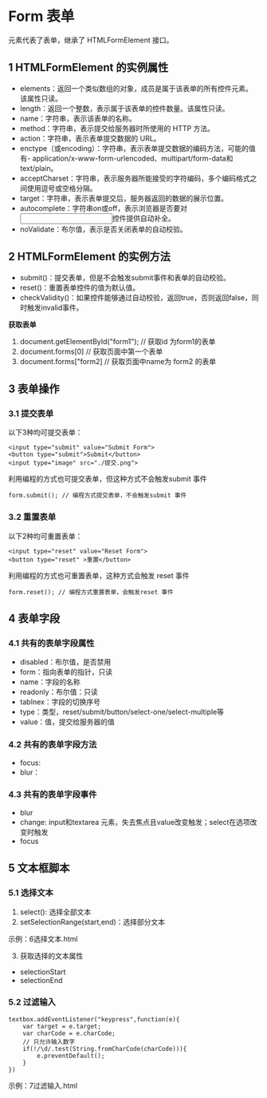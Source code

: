 # Form 表单

<form>元素代表了表单，继承了 HTMLFormElement 接口。

## 1 HTMLFormElement 的实例属性

- elements：返回一个类似数组的对象，成员是属于该表单的所有控件元素。该属性只读。
- length：返回一个整数，表示属于该表单的控件数量。该属性只读。
- name：字符串，表示该表单的名称。
- method：字符串，表示提交给服务器时所使用的 HTTP 方法。
- action：字符串，表示表单提交数据的 URL。
- enctype（或encoding）：字符串，表示表单提交数据的编码方法，可能的值有- application/x-www-form-urlencoded、multipart/form-data和text/plain。
- acceptCharset：字符串，表示服务器所能接受的字符编码，多个编码格式之间使用逗号或空格分隔。
- target：字符串，表示表单提交后，服务器返回的数据的展示位置。
- autocomplete：字符串on或off，表示浏览器是否要对<input>控件提供自动补全。
- noValidate：布尔值，表示是否关闭表单的自动校验。

## 2  HTMLFormElement 的实例方法

- submit()：提交表单，但是不会触发submit事件和表单的自动校验。
- reset()：重置表单控件的值为默认值。
- checkValidity()：如果控件能够通过自动校验，返回true，否则返回false，同时触发invalid事件。

**获取表单**

1. document.getElementById("form1"); // 获取id 为form1的表单
2. document.forms[0] // 获取页面中第一个表单
3. document.forms["form2]  // 获取页面中name为 form2 的表单

## 3 表单操作

### 3.1 提交表单

以下3种均可提交表单：

```
<input type="submit" value="Submit Form">
<button type="submit">Submit</button>
<input type="image" src="./提交.png"> 

```
利用编程的方式也可提交表单，但这种方式不会触发submit 事件

```
form.submit(); // 编程方式提交表单，不会触发submit 事件
```

### 3.2 重置表单

以下2种均可重置表单：

```
<input type="reset" value="Reset Form">
<button type="reset" >重置</button>
```

利用编程的方式也可重置表单，这种方式会触发 reset 事件

```
form.reset(); // 编程方式重置表单，会触发reset 事件
```


## 4 表单字段

### 4.1 共有的表单字段属性

- disabled：布尔值，是否禁用
- form：指向表单的指针，只读
- name：字段的名称
- readonly：布尔值：只读
- tabInex：字段的切换序号
- type：类型，reset/submit/button/select-one/select-multiple等
- value：值，提交给服务器的值

### 4.2 共有的表单字段方法
- focus:
- blur：

### 4.3 共有的表单字段事件
- blur
- change: input和textarea 元素，失去焦点且value改变触发；select在选项改变时触发
- focus


## 5 文本框脚本

### 5.1 选择文本

1. select(): 选择全部文本
2. setSelectionRange(start,end)：选择部分文本

示例：6选择文本.html

3. 获取选择的文本属性
- selectionStart
- selectionEnd

### 5.2 过滤输入


```
textbox.addEventListener("keypress",function(e){
    var target = e.target;
    var charCode = e.charCode;
    // 只允许输入数字
    if(!/\d/.test(String.fromCharCode(charCode))){
        e.preventDefault();
    }
})

```
示例：7过滤输入.html





















